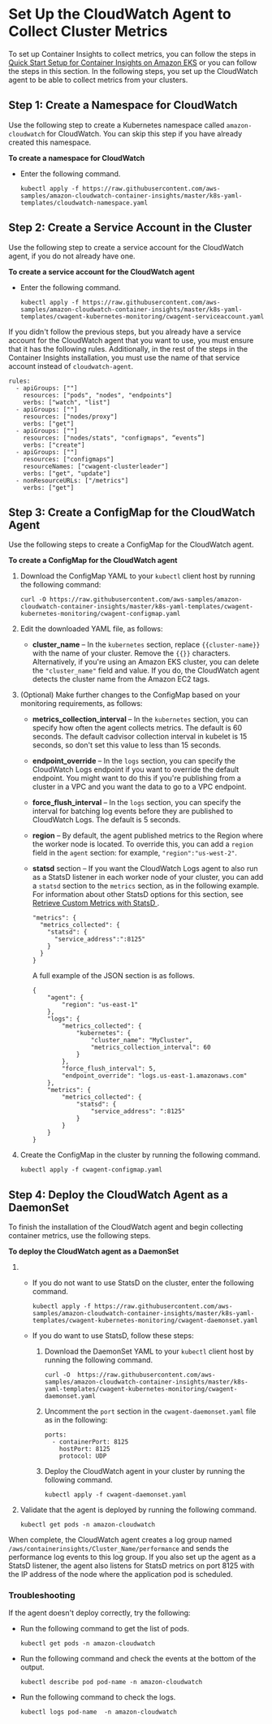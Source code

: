 # Set Up the CloudWatch Agent to Collect Cluster Metrics<a name="Container-Insights-setup-metrics"></a>

To set up Container Insights to collect metrics, you can follow the steps in [Quick Start Setup for Container Insights on Amazon EKS](Container-Insights-setup-EKS-quickstart.md) or you can follow the steps in this section\. In the following steps, you set up the CloudWatch agent to be able to collect metrics from your clusters\.

## Step 1: Create a Namespace for CloudWatch<a name="create-namespace-metrics"></a>

Use the following step to create a Kubernetes namespace called `amazon-cloudwatch` for CloudWatch\. You can skip this step if you have already created this namespace\.

**To create a namespace for CloudWatch**
+ Enter the following command\.

  ```
  kubectl apply -f https://raw.githubusercontent.com/aws-samples/amazon-cloudwatch-container-insights/master/k8s-yaml-templates/cloudwatch-namespace.yaml
  ```

## Step 2: Create a Service Account in the Cluster<a name="create-service-account"></a>

Use the following step to create a service account for the CloudWatch agent, if you do not already have one\.

**To create a service account for the CloudWatch agent**
+ Enter the following command\.

  ```
  kubectl apply -f https://raw.githubusercontent.com/aws-samples/amazon-cloudwatch-container-insights/master/k8s-yaml-templates/cwagent-kubernetes-monitoring/cwagent-serviceaccount.yaml
  ```

If you didn't follow the previous steps, but you already have a service account for the CloudWatch agent that you want to use, you must ensure that it has the following rules\. Additionally, in the rest of the steps in the Container Insights installation, you must use the name of that service account instead of `cloudwatch-agent`\.

```
rules:
  - apiGroups: [""]
    resources: ["pods", "nodes", "endpoints"]
    verbs: ["watch", "list"]
  - apiGroups: [""]
    resources: ["nodes/proxy"]
    verbs: ["get"]
  - apiGroups: [""]
    resources: ["nodes/stats", "configmaps", “events”]
    verbs: ["create"]
  - apiGroups: [""]
    resources: ["configmaps"]
    resourceNames: ["cwagent-clusterleader"]
    verbs: ["get", "update"]
  - nonResourceURLs: ["/metrics"]
    verbs: ["get"]
```

## Step 3: Create a ConfigMap for the CloudWatch Agent<a name="create-configmap"></a>

Use the following steps to create a ConfigMap for the CloudWatch agent\.

**To create a ConfigMap for the CloudWatch agent**

1. Download the ConfigMap YAML to your `kubectl` client host by running the following command:

   ```
   curl -O https://raw.githubusercontent.com/aws-samples/amazon-cloudwatch-container-insights/master/k8s-yaml-templates/cwagent-kubernetes-monitoring/cwagent-configmap.yaml
   ```

1. Edit the downloaded YAML file, as follows:
   + **cluster\_name** – In the `kubernetes` section, replace `{{cluster-name}}` with the name of your cluster\. Remove the `{{}}` characters\. Alternatively, if you're using an Amazon EKS cluster, you can delete the `"cluster_name"` field and value\. If you do, the CloudWatch agent detects the cluster name from the Amazon EC2 tags\.

1. \(Optional\) Make further changes to the ConfigMap based on your monitoring requirements, as follows:
   + **metrics\_collection\_interval** – In the `kubernetes` section, you can specify how often the agent collects metrics\. The default is 60 seconds\. The default cadvisor collection interval in kubelet is 15 seconds, so don't set this value to less than 15 seconds\.
   + **endpoint\_override** – In the `logs` section, you can specify the CloudWatch Logs endpoint if you want to override the default endpoint\. You might want to do this if you're publishing from a cluster in a VPC and you want the data to go to a VPC endpoint\.
   + **force\_flush\_interval** – In the `logs` section, you can specify the interval for batching log events before they are published to CloudWatch Logs\. The default is 5 seconds\.
   + **region** – By default, the agent published metrics to the Region where the worker node is located\. To override this, you can add a `region` field in the `agent` section: for example, `"region":"us-west-2"`\.
   + **statsd** section – If you want the CloudWatch Logs agent to also run as a StatsD listener in each worker node of your cluster, you can add a `statsd` section to the `metrics` section, as in the following example\. For information about other StatsD options for this section, see [Retrieve Custom Metrics with StatsD ](CloudWatch-Agent-custom-metrics-statsd.md)\.

     ```
     "metrics": {
       "metrics_collected": {
         "statsd": {
           "service_address":":8125"
         }
       }
     }
     ```

     A full example of the JSON section is as follows\.

     ```
     {
         "agent": {
             "region": "us-east-1"
         },
         "logs": {
             "metrics_collected": {
                 "kubernetes": {
                     "cluster_name": "MyCluster",
                     "metrics_collection_interval": 60
                 }
             },
             "force_flush_interval": 5,
             "endpoint_override": "logs.us-east-1.amazonaws.com"
         },
         "metrics": {
             "metrics_collected": {
                 "statsd": {
                     "service_address": ":8125"
                 }
             }
         }
     }
     ```

1. Create the ConfigMap in the cluster by running the following command\.

   ```
   kubectl apply -f cwagent-configmap.yaml
   ```

## Step 4: Deploy the CloudWatch Agent as a DaemonSet<a name="deploy-agent-yaml"></a>

To finish the installation of the CloudWatch agent and begin collecting container metrics, use the following steps\.

**To deploy the CloudWatch agent as a DaemonSet**

1. 
   + If you do not want to use StatsD on the cluster, enter the following command\.

     ```
     kubectl apply -f https://raw.githubusercontent.com/aws-samples/amazon-cloudwatch-container-insights/master/k8s-yaml-templates/cwagent-kubernetes-monitoring/cwagent-daemonset.yaml
     ```
   + If you do want to use StatsD, follow these steps:

     1. Download the DaemonSet YAML to your `kubectl` client host by running the following command\.

        ```
        curl -O  https://raw.githubusercontent.com/aws-samples/amazon-cloudwatch-container-insights/master/k8s-yaml-templates/cwagent-kubernetes-monitoring/cwagent-daemonset.yaml
        ```

     1. Uncomment the `port` section in the `cwagent-daemonset.yaml` file as in the following: 

        ```
        ports:
          - containerPort: 8125
            hostPort: 8125
            protocol: UDP
        ```

     1. Deploy the CloudWatch agent in your cluster by running the following command\.

        ```
        kubectl apply -f cwagent-daemonset.yaml
        ```

1. Validate that the agent is deployed by running the following command\.

   ```
   kubectl get pods -n amazon-cloudwatch
   ```

When complete, the CloudWatch agent creates a log group named `/aws/containerinsights/Cluster_Name/performance` and sends the performance log events to this log group\. If you also set up the agent as a StatsD listener, the agent also listens for StatsD metrics on port 8125 with the IP address of the node where the application pod is scheduled\.

### Troubleshooting<a name="ContainerInsights-deploy-troubleshooting"></a>

If the agent doesn't deploy correctly, try the following:
+ Run the following command to get the list of pods\.

  ```
  kubectl get pods -n amazon-cloudwatch
  ```
+ Run the following command and check the events at the bottom of the output\.

  ```
  kubectl describe pod pod-name -n amazon-cloudwatch
  ```
+ Run the following command to check the logs\.

  ```
  kubectl logs pod-name  -n amazon-cloudwatch
  ```